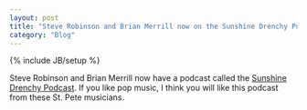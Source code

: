 ```yaml
---
layout: post
title: "Steve Robinson and Brian Merrill now on the Sunshine Drenchy Podcast"
category: "Blog"
---
```

{% include JB/setup %}

Steve Robinson and Brian Merrill now have a podcast called the [Sunshine Drenchy Podcast](http://www.theditchflowers.com/mp3/SunshineDrenchy_podcast1.mp3). If you like pop music, I think you will like this podcast from these St. Pete musicians.